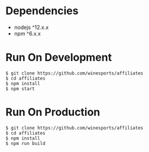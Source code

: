 # Dependencies

+ nodejs ^12.x.x
+ npm ^6.x.x

# Run On Development
  
  ```shell
  $ git clone https://github.com/winesports/affiliates
  $ cd affiliates
  $ npm install
  $ npm start
  ```
# Run On Production
  
  ```shell
  $ git clone https://github.com/winesports/affiliates
  $ cd affiliates
  $ npm install
  $ npm run build
  ```
